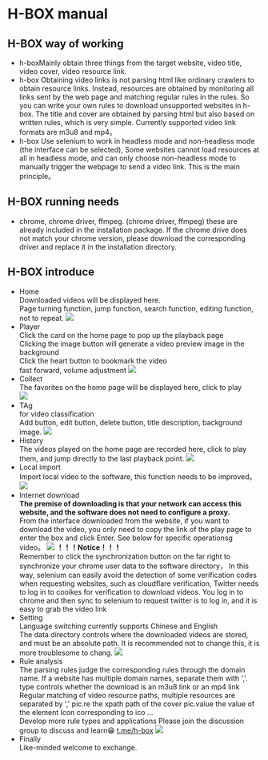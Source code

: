 # H-BOX manual
## H-BOX way of working
- h-boxMainly obtain three things from the target website, video title, video cover, video resource link.
- h-box Obtaining video links is not parsing html like ordinary crawlers to obtain resource links.
  Instead, resources are obtained by monitoring all links sent by the web page and matching regular rules in the rules.
  So you can write your own rules to download unsupported websites in h-box.
  The title and cover are obtained by parsing html but also based on written rules, 
  which is very simple. Currently supported video link formats are m3u8 and mp4。
- h-box Use selenium to work in headless mode and non-headless mode (the interface can be selected),
  Some websites cannot load resources at all in headless mode, and can only choose non-headless mode to manually trigger the webpage to send a video link.
  This is the main principle。
## H-BOX running needs
- chrome, chrome driver, ffmpeg. (chrome driver, ffmpeg) these are already included in the installation package.
  If the chrome drive does not match your chrome version, please download the corresponding driver and replace it in the installation directory.
## H-BOX introduce
- Home<br>
   Downloaded videos will be displayed here.<br>
    Page turning function, jump function, search function, editing function, not to repeat.
  ![](D:/apppic/home.jpg)
- Player<br>
  Click the card on the home page to pop up the playback page<br>
  Clicking the image button will generate a video preview image in the background<br>
  Click the heart button to bookmark the video<br>
  fast forward, volume adjustment
  ![](D:/apppic/121441.jpg)
- Collect<br>
  The favorites on the home page will be displayed here, click to play<br>
  ![](D:/apppic/collect.jpg)
- TAg<br>
  for video classification<br>
  Add button, edit button, delete button, title description, background image.
  ![](D:/apppic/tag.jpg)
- History<br>
  The videos played on the home page are recorded here, click to play them, and jump directly to the last playback point.
  ![](D:/apppic/history.jpg)
- Local import<br>
  Import local video to the software, this function needs to be improved。
  ![](D:/apppic/local.jpg)
- Internet download<br>
  **The premise of downloading is that your network can access this website, and the software does not need to configure a proxy.**<br>
  From the interface downloaded from the website, if you want to download the video, you only need to copy the link of the play page to
  enter the box and click Enter. See below for specific operationsg video。
  ![](D:/apppic/net.jpg)
  **！！！Notice！！！**<br>
  Remember to click the synchronization button on the far right to synchronize your chrome user data to the software directory，
  In this way, selenium can easily avoid the detection of some verification codes when requesting websites, such as cloudflare verification,
  Twitter needs to log in to cooikes for verification to download videos. You log in to chrome and then sync to selenium
  to request twitter is to log in, and it is easy to grab the video link
- Setting<br>
  Language switching currently supports Chinese and English<br>
  The data directory controls where the downloaded videos are stored, and must be an absolute path. It is recommended not to change this, it is more troublesome to chang.
  ![](D:/apppic/set.jpg)
- Rule analysis<br>
  The parsing rules judge the corresponding rules through the domain name. If a website has multiple domain names, separate them with ','.<br>
  type controls whether the download is an m3u8 link or an mp4 link<br>
  Regular matching of video resource paths, multiple resources are separated by ','
  pic.re the xpath path of the cover pic.value the value of the element
  Icon corresponding to ico
  ...<br>
  Develop more rule types and applications Please join the discussion group to discuss and learn😁 [t.me/h-box](https://t.me/hboxapp)
  ![](D:/apppic/rule.jpg)
- Finally<br>
  Like-minded welcome to exchange.
  